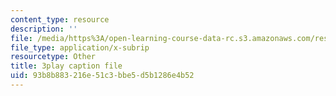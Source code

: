 ```yaml
---
content_type: resource
description: ''
file: /media/https%3A/open-learning-course-data-rc.s3.amazonaws.com/res-10-s95-physics-of-covid-19-transmission-fall-2020/93b8b883216e51c3bbe5d5b1286e4b52_MRdNlTEoIFE.vtt
file_type: application/x-subrip
resourcetype: Other
title: 3play caption file
uid: 93b8b883-216e-51c3-bbe5-d5b1286e4b52
---
```

